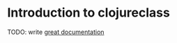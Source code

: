 # Introduction to clojureclass

TODO: write [great documentation](http://jacobian.org/writing/what-to-write/)
